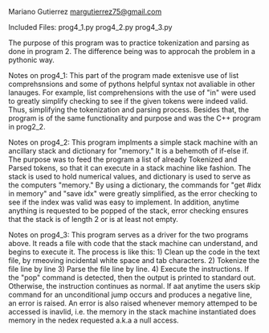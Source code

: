 Mariano Gutierrez
margutierrez75@gmail.com

Included Files:
prog4_1.py
prog4_2.py
prog4_3.py

The purpose of this program was to practice tokenization and parsing as done in
program 2. The difference being was to approcah the problem in a pythonic way.

Notes on prog4_1:
    This part of the program made extenisve use of list comprehsnsions and some 
    of pythons helpful syntax not avaliable in other lanauges. For example, list
    comprehensions with the use of "in" were used to greatly simplify checking
    to see if the given tokens were indeed valid. Thus, simplifying the tokenization
    and parsing process. Besides that, the program is of the same functionality and purpose and was the C++
    program in prog2_2. 
    
Notes on prog4_2:
    This program implments a simple stack machine with
    an ancillary stack and dictionary for "memory." It is a behemoth of if-else if. 
    The purpose was to feed the program  a list of already Tokenized and Parsed tokens, 
    so that it can execute in a stack machine like fashion. 
    The stack is used to hold numerical values, and dictionary is used 
    to serve as the computers "memory." By using a dictionary, the commands for
    "get #idx in memory" and "save idx" were greatly simplified, as the error checking to 
    see if the index was valid was easy to implement. In addition, anytime anything
    is requested to be popped of the stack, error checking ensures that the stack
    is of length 2 or is at least not empty. 

Notes on prog4_3:
    This program serves as a driver for the two programs above. It reads a file with
    code that the stack machine can understand, and begins to execute it.
    The process is like this:
    1) Clean up the code in the text file, by rmeoving incidental white space and tab
    characters.
    2) Tokenize the file line by line
    3) Parse the file line by line.
    4) Execute the instructions. If the "pop" command is detected, then the output is
    printed to standard out. Otherwise, the instruction continues as normal.
    If aat anytime the users skip command for an unconditional jump occurs and produces
    a negative line, an error is raised. An error is also raised whenever memory attemped to
    be accessed is inavlid, i.e. the memory in the stack machine instantiated does memory
    in the nedex requested a.k.a a null access. 
    
    
    
    
